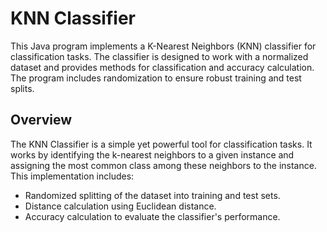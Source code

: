 # KNN Classifier

This Java program implements a K-Nearest Neighbors (KNN) classifier for classification tasks. The classifier is designed to work with a normalized dataset and provides methods for classification and accuracy calculation. The program includes randomization to ensure robust training and test splits.

## Overview
The KNN Classifier is a simple yet powerful tool for classification tasks. It works by identifying the k-nearest neighbors to a given instance and assigning the most common class among these neighbors to the instance. This implementation includes:
- Randomized splitting of the dataset into training and test sets.
- Distance calculation using Euclidean distance.
- Accuracy calculation to evaluate the classifier's performance.
